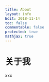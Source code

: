 ```yaml
---
title: About
layout: info
Edit: 2018-11-14
toc: false
commentable: false
protected: true
mathjax: true
---
```


# 关于我
xxx
